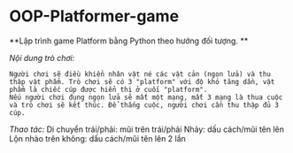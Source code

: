# OOP-Platformer-game
**Lập trình game Platform bằng Python theo hướng đối tượng. **

_Nội dung trò chơi:_

    Người chơi sẽ điều khiển nhân vật né các vật cản (ngọn lửa) và thu thập vật phẩm. Trò chơi sẽ có 3 "platform" với độ khó tăng dần, vật phẩm là chiếc cúp được hiển thị ở cuối "platform". 
    Nếu người chơi đụng ngọn lửa sẽ mất một mạng, mất 3 mạng là thua cuộc và trò chơi sẽ kết thúc. Để thắng cuộc, người chơi cần thu thập đủ 3 cúp. 

_Thao tác:_
  Di chuyển trái/phải: mũi trên trái/phải
  Nhảy: dấu cách/mũi tên lên
  Lộn nhào trên không: dấu cách/mũi tên lên 2 lần

